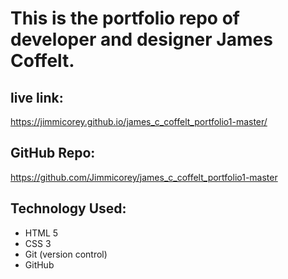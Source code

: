 # This is the portfolio repo of developer and designer James Coffelt.

## live link: 
https://jimmicorey.github.io/james_c_coffelt_portfolio1-master/

## GitHub Repo: 
https://github.com/Jimmicorey/james_c_coffelt_portfolio1-master

## Technology Used:
* HTML 5
* CSS 3
* Git (version control)
* GitHub 